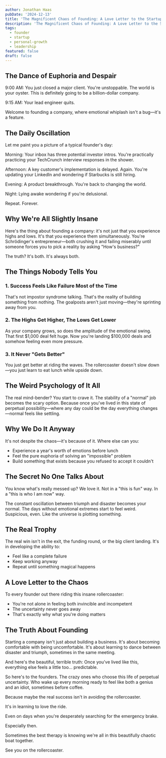 ```yaml
---
author: Jonathan Haas
pubDate: '2024-12-13'
title: 'The Magnificent Chaos of Founding: A Love Letter to the Startup Rollercoaster'
description: 'The Magnificent Chaos of Founding: A Love Letter to the Startup Rollercoaster: The Dance of Euphoria and Despair 9:00 AM: You just closed a major client. You...'
tags:
  - founder
  - startup
  - personal-growth
  - leadership
featured: false
draft: false
---
```


## The Dance of Euphoria and Despair

9:00 AM: You just closed a major client. You're unstoppable. The world is your
oyster. This is definitely going to be a billion-dollar company.

9:15 AM: Your lead engineer quits.

Welcome to founding a company, where emotional whiplash isn't a bug—it's a
feature.

## The Daily Oscillation

Let me paint you a picture of a typical founder's day:

Morning: Your inbox has three potential investor intros. You're practically
practicing your TechCrunch interview responses in the shower.

Afternoon: A key customer's implementation is delayed. Again. You're updating
your LinkedIn and wondering if Starbucks is still hiring.

Evening: A product breakthrough. You're back to changing the world.

Night: Lying awake wondering if you're delusional.

Repeat. Forever.

## Why We're All Slightly Insane

Here's the thing about founding a company: it's not just that you experience
highs and lows. It's that you experience them simultaneously. You're
Schrödinger's entrepreneur—both crushing it and failing miserably until someone
forces you to pick a reality by asking "How's business?"

The truth? It's both. It's always both.

## The Things Nobody Tells You

### 1. Success Feels Like Failure Most of the Time

That's not impostor syndrome talking. That's the reality of building something
from nothing. The goalposts aren't just moving—they're sprinting away from you.

### 2. The Highs Get Higher, The Lows Get Lower

As your company grows, so does the amplitude of the emotional swing. That first
$1,000 deal felt huge. Now you're landing $100,000 deals and somehow feeling
even more pressure.

### 3. It Never "Gets Better"

You just get better at riding the waves. The rollercoaster doesn't slow down—you
just learn to eat lunch while upside down.

## The Weird Psychology of It All

The real mind-bender? You start to crave it. The stability of a "normal" job
becomes the scary option. Because once you've lived in this state of perpetual
possibility—where any day could be the day everything changes—normal feels like
settling.

## Why We Do It Anyway

It's not despite the chaos—it's because of it. Where else can you:

- Experience a year's worth of emotions before lunch
- Feel the pure euphoria of solving an "impossible" problem
- Build something that exists because you refused to accept it couldn't

## The Secret No One Talks About

You know what's really messed up? We love it. Not in a "this is fun" way. In a
"this is who I am now" way.

The constant oscillation between triumph and disaster becomes your normal. The
days without emotional extremes start to feel weird. Suspicious, even. Like the
universe is plotting something.

## The Real Trophy

The real win isn't in the exit, the funding round, or the big client landing.
It's in developing the ability to:

- Feel like a complete failure
- Keep working anyway
- Repeat until something magical happens

## A Love Letter to the Chaos

To every founder out there riding this insane rollercoaster:

- You're not alone in feeling both invincible and incompetent
- The uncertainty never goes away
- That's exactly why what you're doing matters

## The Truth About Founding

Starting a company isn't just about building a business. It's about becoming
comfortable with being uncomfortable. It's about learning to dance between
disaster and triumph, sometimes in the same meeting.

And here's the beautiful, terrible truth: Once you've lived like this,
everything else feels a little too... predictable.

So here's to the founders. The crazy ones who choose this life of perpetual
uncertainty. Who wake up every morning ready to feel like both a genius and an
idiot, sometimes before coffee.

Because maybe the real success isn't in avoiding the rollercoaster.

It's in learning to love the ride.

Even on days when you're desperately searching for the emergency brake.

Especially then.

Sometimes the best therapy is knowing we're all in this beautifully chaotic boat
together.

See you on the rollercoaster.

